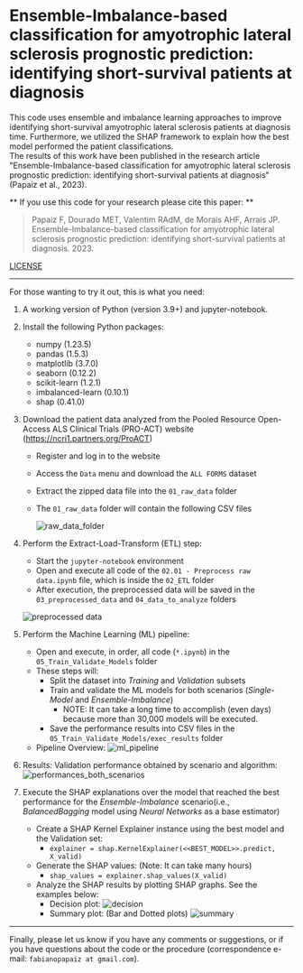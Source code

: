 # Ensemble-Imbalance-based classification for amyotrophic lateral sclerosis prognostic prediction: identifying short-survival patients at diagnosis


This code uses ensemble and imbalance learning approaches to improve identifying short-survival amyotrophic lateral sclerosis patients at diagnosis time. Furthermore, we utilized the SHAP framework to explain how the best model performed the patient classifications.  
The results of this work have been published in the research article "Ensemble-Imbalance-based classification for amyotrophic lateral sclerosis prognostic prediction: identifying short-survival patients at diagnosis" (Papaiz et al., 2023).

** If you use this code for your research please cite this paper: **

> Papaiz F, Dourado MET, Valentim RAdM, de Morais AHF, Arrais JP. Ensemble-Imbalance-based classification for amyotrophic lateral sclerosis prognostic prediction: identifying short-survival patients at diagnosis. 2023.
   
[LICENSE](LICENSE)

---
For those wanting to try it out, this is what you need:
1) A working version of Python (version 3.9+) and jupyter-notebook.
2) Install the following Python packages:
    - numpy (1.23.5)
    - pandas (1.5.3)
    - matplotlib (3.7.0)
    - seaborn (0.12.2)
    - scikit-learn (1.2.1)
    - imbalanced-learn (0.10.1)
    - shap (0.41.0) 
3) Download the patient data analyzed from the Pooled Resource Open-Access ALS Clinical Trials (PRO-ACT) website (https://ncri1.partners.org/ProACT)
    - Register and log in to the website
    - Access the `Data` menu and download the `ALL FORMS` dataset
    - Extract the zipped data file into the `01_raw_data` folder
    - The `01_raw_data` folder will contain the following CSV files
      
      ![raw_data_folder](https://github.com/fabianopapaiz/als_prognosis_using_ensemble_imbalance/assets/16102250/dc9c533d-8152-44f0-b0f4-5b9112f34e04)
      
4) Perform the Extract-Load-Transform (ETL) step:    
    - Start the `jupyter-notebook` environment 
    - Open and execute all code of the `02.01 - Preprocess raw data.ipynb` file, which is inside the `02_ETL` folder
    - After execution, the preprocessed data will be saved in the `03_preprocessed_data` and `04_data_to_analyze` folders

    ![preprocessed data](https://github.com/fabianopapaiz/als_prognosis_using_ensemble_imbalance/assets/16102250/b86b4ecd-1f3d-44b4-aa54-ceb1b8860f3f)

5) Perform the Machine Learning (ML) pipeline:
    - Open and execute, in order, all code (`*.ipynb`) in the `05_Train_Validate_Models` folder
    - These steps will:
        - Split the dataset into _Training_ and _Validation_ subsets 
        - Train and validate the ML models for both scenarios (_Single-Model_ and _Ensemble-Imbalance_)
           - NOTE: It can take a long time to accomplish (even days) because more than 30,000 models will be executed.
        - Save the performance results into CSV files in the `05_Train_Validate_Models/exec_results` folder
    - Pipeline Overview:
       ![ml_pipeline](https://github.com/fabianopapaiz/ensemble_imbalance_model_for_als_prognosis/assets/16102250/c7188c16-56a8-4dc3-acf2-ac8d5b94f406)


6) Results: Validation performance obtained by scenario and algorithm:
    ![performances_both_scenarios](https://github.com/fabianopapaiz/ensemble_imbalance_model_for_als_prognosis/assets/16102250/9723eb3b-4869-4379-a9d0-c8dacd58f778)

 
7) Execute the SHAP explanations over the model that reached the best performance for the _Ensemble-Imbalance_ scenario(i.e., _BalancedBagging_ model using _Neural Networks_ as a base estimator)
    - Create a SHAP Kernel Explainer instance using the best model and the Validation set:
        - ```explainer = shap.KernelExplainer(<<BEST_MODEL>>.predict, X_valid) ```
    - Generate the SHAP values: (Note: It can take many hours)
        - ```shap_values = explainer.shap_values(X_valid)```
    - Analyze the SHAP results by plotting SHAP graphs. See the examples below:
        - Decision plot:
          ![decision](https://github.com/fabianopapaiz/als_prognosis_using_ensemble_imbalance/assets/16102250/20e96b52-d954-49ee-acec-4d87994a6fea)
        - Summary plot: (Bar and Dotted plots)
          ![summary](https://github.com/fabianopapaiz/als_prognosis_using_ensemble_imbalance/assets/16102250/655212cd-23d0-464d-bc72-d4e4c1484120)


---
Finally, please let us know if you have any comments or suggestions, or if you have questions about the code or the procedure (correspondence e-mail: `fabianopapaiz at gmail.com`). 



